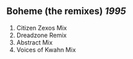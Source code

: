 ## Boheme (the remixes) *1995*

1. Citizen Zexos Mix
2. Dreadzone Remix
3. Abstract Mix
4. Voices of Kwahn Mix
